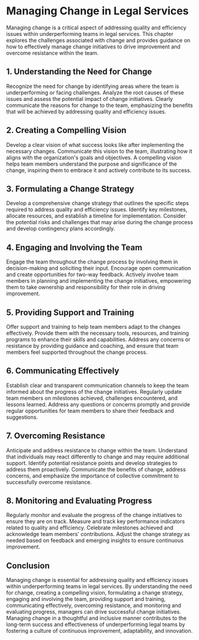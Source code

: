 # Managing Change in Legal Services

Managing change is a critical aspect of addressing quality and efficiency issues within underperforming teams in legal services. This chapter explores the challenges associated with change and provides guidance on how to effectively manage change initiatives to drive improvement and overcome resistance within the team.

## 1\. Understanding the Need for Change

Recognize the need for change by identifying areas where the team is underperforming or facing challenges. Analyze the root causes of these issues and assess the potential impact of change initiatives. Clearly communicate the reasons for change to the team, emphasizing the benefits that will be achieved by addressing quality and efficiency issues.

## 2\. Creating a Compelling Vision

Develop a clear vision of what success looks like after implementing the necessary changes. Communicate this vision to the team, illustrating how it aligns with the organization's goals and objectives. A compelling vision helps team members understand the purpose and significance of the change, inspiring them to embrace it and actively contribute to its success.

## 3\. Formulating a Change Strategy

Develop a comprehensive change strategy that outlines the specific steps required to address quality and efficiency issues. Identify key milestones, allocate resources, and establish a timeline for implementation. Consider the potential risks and challenges that may arise during the change process and develop contingency plans accordingly.

## 4\. Engaging and Involving the Team

Engage the team throughout the change process by involving them in decision-making and soliciting their input. Encourage open communication and create opportunities for two-way feedback. Actively involve team members in planning and implementing the change initiatives, empowering them to take ownership and responsibility for their role in driving improvement.

## 5\. Providing Support and Training

Offer support and training to help team members adapt to the changes effectively. Provide them with the necessary tools, resources, and training programs to enhance their skills and capabilities. Address any concerns or resistance by providing guidance and coaching, and ensure that team members feel supported throughout the change process.

## 6\. Communicating Effectively

Establish clear and transparent communication channels to keep the team informed about the progress of the change initiatives. Regularly update team members on milestones achieved, challenges encountered, and lessons learned. Address any questions or concerns promptly and provide regular opportunities for team members to share their feedback and suggestions.

## 7\. Overcoming Resistance

Anticipate and address resistance to change within the team. Understand that individuals may react differently to change and may require additional support. Identify potential resistance points and develop strategies to address them proactively. Communicate the benefits of change, address concerns, and emphasize the importance of collective commitment to successfully overcome resistance.

## 8\. Monitoring and Evaluating Progress

Regularly monitor and evaluate the progress of the change initiatives to ensure they are on track. Measure and track key performance indicators related to quality and efficiency. Celebrate milestones achieved and acknowledge team members' contributions. Adjust the change strategy as needed based on feedback and emerging insights to ensure continuous improvement.

## Conclusion

Managing change is essential for addressing quality and efficiency issues within underperforming teams in legal services. By understanding the need for change, creating a compelling vision, formulating a change strategy, engaging and involving the team, providing support and training, communicating effectively, overcoming resistance, and monitoring and evaluating progress, managers can drive successful change initiatives. Managing change in a thoughtful and inclusive manner contributes to the long-term success and effectiveness of underperforming legal teams by fostering a culture of continuous improvement, adaptability, and innovation.
